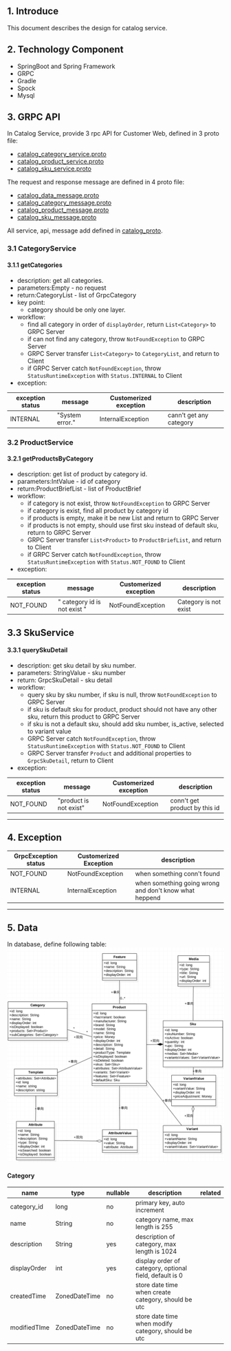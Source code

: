 ## 1. Introduce
This document describes the design for catalog service.


## 2. Technology Component
* SpringBoot and Spring Framework
* GRPC
* Gradle
* Spock
* Mysql


## 3. GRPC API
In Catalog Service, provide 3 rpc API for Customer Web, defined in 3 proto file:
* [catalog_category_service.proto](https://github.com/reactivesw/catalog_proto/blob/master/catalog_category_service.proto)
* [catalog_product_service.proto](https://github.com/reactivesw/catalog_proto/blob/master/catalog_product_service.proto)
* [catalog_sku_service.proto](https://github.com/reactivesw/catalog_proto/blob/master/catalog_sku_service.proto)


The request and response message are defined in 4 proto file:
* [catalog_data_message.proto](https://github.com/reactivesw/catalog_proto/blob/master/catalog_data_message.proto)
* [catalog_category_message.proto](https://github.com/reactivesw/catalog_proto/blob/master/catalog_category_message.proto)
* [catalog_product_message.proto](https://github.com/reactivesw/catalog_proto/blob/master/catalog_product_message.proto)
* [catalog_sku_message.proto](https://github.com/reactivesw/catalog_proto/blob/master/catalog_sku_message.proto)

All service, api, message add defined in [catalog_proto](https://github.com/reactivesw/catalog_proto).


### 3.1 CategoryService
#### 3.1.1 getCategories
* description: get all categories.
* parameters:Empty - no request
* return:CategoryList - list of GrpcCategory
* key point: 
  * category should be only one layer.
* workflow:
  * find all category in order of `displayOrder`, return `List<Category>` to GRPC Server
  * if can not find any category, throw `NotFoundException` to GRPC Server
  * GRPC Server transfer `List<Category>` to `CategoryList`, and return to Client
  * if GRPC Server catch `NotFoundException`, throw `StatusRuntimeException` with `Status.INTERNAL` to Client
* exception:

exception status | message | Customerized exception | description
-----------------|---------|------------------------|--------------
INTERNAL         | "System error."|InternalException|cann't get any category

### 3.2 ProductService
#### 3.2.1 getProductsByCategory
* description: get list of product by category id.
* parameters:IntValue - id of category
* return:ProductBriefList - list of ProductBrief
* workflow:
  * if category is not exist, throw `NotFoundException` to GRPC Server
  * if category is exist, find all product by category id
  * if products is empty, make it be new List and return to GRPC Server
  * if products is not empty, should use first sku instead of default sku, return to GRPC Server
  * GRPC Server transfer `List<Product>` to `ProductBriefList`, and return to Client
  * if GRPC Server catch `NotFoundException`, throw `StatusRuntimeException` with `Status.NOT_FOUND` to Client
* exception:

exception status | message | Customerized exception | description
-----------------|---------|------------------------|--------------
NOT_FOUND        |" category id is not exist " | NotFoundException | Category is not exist

## 3.3 SkuService
#### 3.3.1 querySkuDetail
* description: get sku detail by sku number.
* parameters: StringValue - sku number
* return: GrpcSkuDetail - sku detail
* workflow:
  *  query sku by sku number, if sku is null, throw `NotFoundException` to GRPC Server
  *  if sku is default sku for product, product should not have any other sku, return this product to GRPC Server
  *  if sku is not a default sku, should add sku number, is_active, selected to variant value
  *  GRPC Server catch `NotFoundException`, throw `StatusRuntimeException` with `Status.NOT_FOUND` to Client
  *  GRPC Server transfer `Product` and additional properties to `GrpcSkuDetail`, return to Client
* exception:

exception status | message | Customerized exception | description
-----------------|---------|------------------------|--------------
NOT_FOUND        | "product is not exist" | NotFoundException | conn't get product by this id

---

## 4. Exception
GrpcException status | Customerized Exception | description
---------------------|------------------------|----------------------------
NOT_FOUND            | NotFoundException      | when something conn't found 
INTERNAL             | InternalException      | when something going wrong and don't know what heppend

---

## 5. Data 
In database, define following table:
![catalog class diagram](image/03CA36C21EE3953F2B2940248CEAA522.png)
#### Category
name | type | nullable | description | related
-|-|-|-|-|
category_id | long | no | primary key, auto increment | 
name | String | no | category name, max length is 255 | 
description | String | yes | description of category, max length is 1024 |
displayOrder | int | yes | display order of category, optional field, default is 0|
createdTime | ZonedDateTime | no | store date time when create category, should be utc |
modifiedTIme | ZonedDateTime | no | store date time when modify category, should be utc |